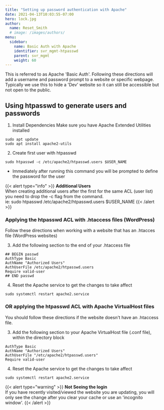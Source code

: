 ```yaml
---
title: "Setting up password authentication with Apache"
date: 2021-04-13T10:03:55-07:00
hero: lock.jpg
author:
  name: Reset_Smith
  # image: /images/authors/
menu:
  sidebar:
    name: Basic Auth with Apache
    identifier: svr_mgmt-htpasswd
    parent: svr_mgmt
    weight: 60
---
```


This is referred to as Apache 'Basic Auth'. Following these directions will add a username and password prompt to a website or specific webpage. Typically we use this to hide a 'Dev' website so it can still be accessible but not open to the public.

## Using htpasswd to generate users and passwords

1. Install Dependencies
Make sure you have Apache Extended Utilities installed
```
sudo apt update
sudo apt install apache2-utils
```

2. Create first user with htpasswd
```
sudo htpasswd -c /etc/apache2/htpasswd.users $USER_NAME
```
- Immediately after running this command you will be prompted to define the password for the user

{{< alert type="info" >}}
 **Additional Users**\
 When creating additional users after the first for the same ACL (user list) you need to drop the -c flag from the command.\
 ie: sudo htpasswd /etc/apache2/htpasswd.users $USER_NAME
 {{< /alert >}}

### Applying the htpasswd ACL with .htaccess files (WordPress)

Follow these directions when working with a website that has an .htacces file (WordPress websites)

3. Add the following section to the end of your .htaccess file
```
## BEGIN passwd
AuthType Basic
AuthName "Authorized Users"
AuthUserFile /etc/apache2/htpasswd.users
Require valid-user
## END passwd
```

4. Reset the Apache service to get the changes to take affect
```
sudo systemctl restart apache2.service
```

### OR applying the htpasswd ACL with Apache VirtualHost files

You should follow these directions if the website doesn't have an .htaccess file.

3. Add the following section to your Apache VirtualHost file (.conf file), within the directory block
```
AuthType Basic
AuthName "Authorized Users"
AuthUserFile "/etc/apache2/htpasswd.users"
Require valid-user
```

4. Reset the Apache service to get the changes to take affect
```
sudo systemctl restart apache2.service
```
{{< alert type="warning" >}}
**Not Seeing the login**\
If you have recently visited/viewed the website you are updating, you will only see the change after you clear your cache or use an 'incognito window'.
{{< /alert >}}
